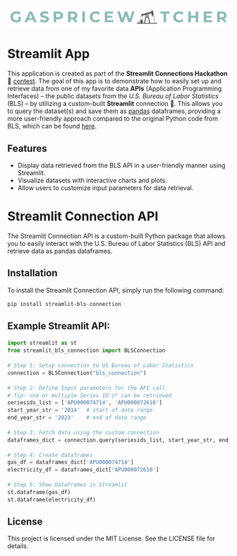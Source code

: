 ![gaspricewatcher_logo](./images/gaspricewatcher.png)

# Streamlit App
This application is created as part of the **Streamlit Connections Hackathon 🎉** [contest](https://discuss.streamlit.io/t/connections-hackathon/47574). The goal of this app is to demonstrate how to easily set up and retrieve data from one of my favorite data **APIs** (Application Programming Interfaces) – the public datasets from the *U.S. Bureau of Labor Statistics* (BLS) – by utilizing a custom-built **Streamlit** connection 🔌. This allows you to query the dataset(s) and save them as [pandas](https://pandas.pydata.org/) dataframes, providing a more user-friendly approach compared to the original Python code from BLS, which can be found [here](https://www.bls.gov/developers/api_python.htm#python2).

## Features

- Display data retrieved from the BLS API in a user-friendly manner using Streamlit.
- Visualize datasets with interactive charts and plots.
- Allow users to customize input parameters for data retrieval.

# Streamlit Connection API
The Streamlit Connection API is a custom-built Python package that allows you to easily interact with the U.S. Bureau of Labor Statistics (BLS) API and retrieve data as pandas dataframes.

## Installation

To install the Streamlit Connection API, simply run the following command:
```python
pip install streamlit-bls-connection
```

## Example Streamlit API:

```python
import streamlit as st
from streamlit_bls_connection import BLSConnection

# Step 1: Setup connection to US Bureau of Labor Statistics
connection = BLSConnection("bls_connection")

# Step 2: Define Input parameters for the API call
# Tip: one or multiple Series ID's* can be retrieved
seriesids_list = ['APU000074714', 'APU000072610']
start_year_str = '2014'  # start of date range
end_year_str = '2023'    # end of date range

# Step 3: Fetch data using the custom connection
dataframes_dict = connection.query(seriesids_list, start_year_str, end_year_str)

# Step 4: Create dataframes
gas_df = dataframes_dict['APU000074714']
electricity_df = dataframes_dict['APU000072610']

# Step 5: Show Dataframes in Streamlit
st.dataframe(gas_df)
st.dataframe(electricity_df)
```

## License
This project is licensed under the MIT License. See the LICENSE file for details.